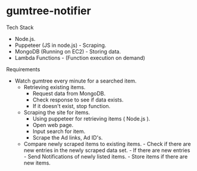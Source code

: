 # gumtree-notifier

Tech Stack

- Node.js.
- Puppeteer (JS in node.js) - Scraping.
- MongoDB (Running on EC2) - Storing data.
- Lambda Functions - (Function execution on demand)

Requirements

- Watch gumtree every minute for a searched item.
  - Retrieving existing items.
    - Request data from MongoDB.
    - Check response to see if data exists.
    - If it doesn't exist, stop function.
  - Scraping the site for items.
    - Using puppeteer for retrieving items ( Node.js ).
    - Open web page.
    - Input search for item.
    - Scrape the Ad links, Ad ID's.
  - Compare newly scraped items to existing items. - Check if there are new entries in the newly scraped data set. - If there are new entries - Send Notifications of newly listed items. - Store items if there are new items.